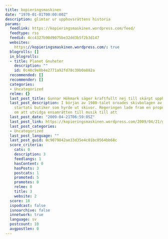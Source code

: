 ```yaml
---
title: kopieringsmaskinen
date: "1970-01-01T00:00:00Z"
description: glimtar ur upphovsrättens historia
params:
  feedlink: https://kopieringsmaskinen.wordpress.com/feed/
  feedtype: rss
  feedid: 4cc4327b90d9075be32dd3b5f2b3d147
  websites:
    https://kopieringsmaskinen.wordpress.com/: true
  blogrolls: []
  in_blogrolls:
  - title: Planet Gnuheter
    description: ""
    id: 0c48c9e8b4e2771a92fd78c39b0a882a
  recommended: []
  recommender: []
  categories:
  - Uncategorized
  relme: {}
  last_post_title: Gunnar Hökmark säger kraftfullt nej till skärpt upphovsrätt (1982)
  last_post_description: I början av 1980-talet oroades skivbolagen av att det hade
    startats butiker som hyrde ut skivor. Regeringen lade fram en proposition (1982/83:40)
    om att utvidga ensamrätten till musik till att
  last_post_date: "2009-04-21T06:59:05Z"
  last_post_link: https://kopieringsmaskinen.wordpress.com/2009/04/21/gunnar-hokmark-sager-kraftfullt-nej-till-skarpt-upphovsratt-1982/
  last_post_categories:
  - Uncategorized
  last_post_language: ""
  last_post_guid: 0c9079842ae33d35e4c01bc0564bb68c
  score_criteria:
    cats: 0
    description: 3
    feedlangs: 1
    hasContent: 0
    hasPosts: 3
    postcats: 1
    promoted: 5
    promotes: 0
    relme: 0
    title: 3
    website: 2
  score: 18
  ispodcast: false
  isnoarchive: false
  innetwork: true
  language: sv
  postcount: 10
  avgpostlen: 0
---
```

